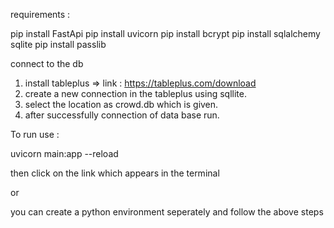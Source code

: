 requirements : 

pip install FastApi
pip install uvicorn
pip install bcrypt
pip install sqlalchemy sqlite
pip install passlib


connect to the db 

1. install tableplus => link : https://tableplus.com/download
2. create a new connection in the tableplus using sqllite.
3. select the location as crowd.db which is given.
4. after successfully connection of data base run.

To run  use  : 

uvicorn main:app --reload

then click on the link which appears in the terminal




or 


you can create a python environment seperately and follow the above steps




